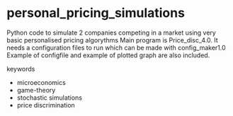 # personal_pricing_simulations

Python code to simulate 2 companies competing in a market using very basic personalised pricing algorythms
Main program is Price_disc_4.0. It needs a configuration files to run which can be made with config_maker1.0
Example of configfile and  example of plotted graph are also included. 


keywords
- microeconomics
- game-theory
- stochastic simulations
- price discrimination
